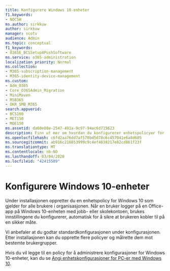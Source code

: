 ```yaml
---
title: Konfigurere Windows 10-enheter
f1.keywords:
- NOCSH
ms.author: sirkkuw
author: sirkkuw
manager: scotv
audience: Admin
ms.topic: conceptual
f1_keywords:
- O365E_BCSSetup4PushSoftware
ms.service: o365-administration
localization_priority: Normal
ms.collection:
- M365-subscription-management
- M365-identity-device-management
ms.custom:
- Adm_O365
- Core_O365Admin_Migration
- MiniMaven
- MSB365
- OKR_SMB_M365
search.appverid:
- BCS160
- MET150
- MOE150
ms.assetid: da60e08e-2547-491a-9c97-94ac6d715623
description: Finn ut mer om hvordan du konfigurerer enhetspolicyer for Windows 10 som gjelder for alle brukere i organisasjonen, slik at de kobler til på en sikker måte.
ms.openlocfilehash: c6fd2aa76dd7af570bd5d78c6c457041e6a8d605
ms.sourcegitcommit: ab916c216053999c9c4ef4838217e82cd861f23f
ms.translationtype: MT
ms.contentlocale: nb-NO
ms.lasthandoff: 03/04/2020
ms.locfileid: "42415589"
---
```

# <a name="configure-windows-10-devices"></a>Konfigurere Windows 10-enheter

Under installasjonen oppretter du en enhetspolicy for Windows 10 som gjelder for alle brukere i organisasjonen. Når en bruker logger på en Office-app på Windows 10-enheten med jobb- eller skolekontoen, brukes innstillingene du konfigurerer, automatisk for å sikre at brukeren kobler til på en sikker måte.
  
Vi anbefaler at du godtar standardkonfigurasjonen under konfigurasjonen. Etter installasjonen kan du opprette flere policyer og målrette dem mot bestemte brukergrupper.
  
Hvis du vil legge til en policy for å administrere konfigurasjoner for Windows 10-enheter, kan du se [Angi enhetskonfigurasjoner for PC-er med Windows 10](protection-settings-for-windows-10-pcs.md).
  

